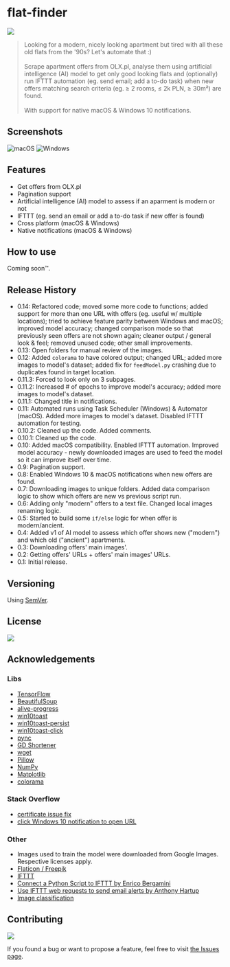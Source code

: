 # flat-finder

![](https://img.shields.io/badge/platform-Windows%20%7C%20macOS-blue)

>Looking for a modern, nicely looking apartment but tired with all these old flats from the '90s? Let's automate that :) <br><br> Scrape apartment offers from OLX․pl, analyse them using artificial intelligence (AI) model to get only good looking flats and (optionally) run IFTTT automation (eg. send email; add a to-do task) when new offers matching search criteria (eg. ≥ 2 rooms, ≤ 2k PLN, ≥ 30m²) are found. <br><br> With support for native macOS & Windows 10 notifications. 

## Screenshots

![macOS](https://user-images.githubusercontent.com/6877391/116890697-2e49e580-ac2e-11eb-968d-7146fd10e871.png)
![Windows](https://user-images.githubusercontent.com/6877391/116942708-65da8100-ac72-11eb-8023-6e4ae0161cc2.png)

## Features

- Get offers from OLX․pl
- Pagination support
- Artificial intelligence (AI) model to assess if an aparment is modern or not
- IFTTT (eg. send an email or add a to-do task if new offer is found)
- Cross platform (macOS & Windows)
- Native notifications (macOS & Windows)

## How to use

Coming soon™.

<!-- ## Roadmap -->

<!-- - lorem ipsum  -->

## Release History

- 0.14: Refactored code; moved some more code to functions; added support for more than one URL with offers (eg. useful w/ multiple locations); tried to achieve feature parity between Windows and macOS; improved model accuracy; changed comparison mode so that previously seen offers are not shown again; cleaner output / general look & feel; removed unused code; other small improvements. 
- 0.13: Open folders for manual review of the images.
- 0.12: Added `colorama` to have colored output; changed URL; added more images to model's dataset; added fix for `feedModel.py` crashing due to duplicates found in target location.
- 0.11.3: Forced to look only on 3 subpages.
- 0.11.2: Increased # of epochs to improve model's accuracy; added more images to model's dataset.
- 0.11.1: Changed title in notifications.
- 0.11: Automated runs using Task Scheduler (Windows) & Automator (macOS). Added more images to model's dataset. Disabled IFTTT automation for testing.
- 0.10.2: Cleaned up the code. Added comments.
- 0.10.1: Cleaned up the code.
- 0.10: Added macOS compatibility. Enabled IFTTT automation. Improved model accuracy - newly downloaded images are used to feed the model so it can improve itself over time.
- 0.9: Pagination support.
- 0.8: Enabled Windows 10 & macOS notifications when new offers are found.
- 0.7: Downloading images to unique folders. Added data comparison logic to show which offers are new vs previous script run.
- 0.6: Adding only "modern" offers to a text file. Changed local images renaming logic.
- 0.5: Started to build some `if/else` logic for when offer is modern/ancient. 
- 0.4: Added v1 of AI model to assess which offer shows new ("modern") and which old ("ancient") apartments.
- 0.3: Downloading offers' main images'.
- 0.2: Getting offers' URLs + offers' main images' URLs.
- 0.1: Initial release.

## Versioning

Using [SemVer](http://semver.org/).

## License
![](https://img.shields.io/github/license/vardecab/flat-finder)

<!-- GNU General Public License v3.0 -->
<!-- GNU General Public License v3.0, see [LICENSE.md](https://github.com/vardecab/PROJECT/blob/master/LICENSE). -->

## Acknowledgements

### Libs
- [TensorFlow](https://github.com/tensorflow/tensorflow)
- [BeautifulSoup](https://www.crummy.com/software/BeautifulSoup/)
- [alive-progress](https://github.com/rsalmei/alive-progress)
- [win10toast](https://github.com/jithurjacob/Windows-10-Toast-Notifications)
- [win10toast-persist](https://github.com/tnthieding/Windows-10-Toast-Notifications)
- [win10toast-click](https://github.com/vardecab/win10toast-click)
- [pync](https://github.com/SeTeM/pync)
- [GD Shortener](https://github.com/torre76/gd_shortener) 
- [wget](https://pypi.org/project/wget/)
- [Pillow](https://python-pillow.org/)
- [NumPy](https://numpy.org/)
- [Matplotlib](https://matplotlib.org/)
- [colorama](https://github.com/tartley/colorama)

### Stack Overflow
- [certificate issue fix](https://stackoverflow.com/questions/52805115/certificate-verify-failed-unable-to-get-local-issuer-certificate)
- [click Windows 10 notification to open URL](https://stackoverflow.com/questions/63867448/interactive-notification-windows-10-using-python)

### Other
- Images used to train the model were downloaded from Google Images. Respective licenses apply.
- [Flaticon / Freepik](https://www.flaticon.com/)
- [IFTTT](https://ifttt.com/) 
- [Connect a Python Script to IFTTT by Enrico Bergamini](https://medium.com/mai-piu-senza/connect-a-python-script-to-ifttt-8ee0240bb3aa)
- [Use IFTTT web requests to send email alerts by Anthony Hartup](https://anthscomputercave.com/tutorials/ifttt/using_ifttt_web_request_email.html)
- [Image classification](https://www.tensorflow.org/tutorials/images/classification)

## Contributing

![](https://img.shields.io/github/issues/vardecab/flat-finder)

If you found a bug or want to propose a feature, feel free to visit [the Issues page](https://github.com/vardecab/flat-finder/issues).